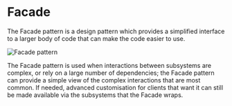 ﻿# Facade

The Facade pattern is a design pattern which provides a simplified interface to a larger body of
code that can make the code easier to use.

![Facade pattern](FacadePattern.png)

The Facade pattern is used when interactions between subsystems are complex, or rely on a large
number of dependencies; the Facade pattern can provide a simple view of the complex interactions
that are most common. If needed, advanced customisation for clients that want it can still be made
available via the subsystems that the Facade wraps.